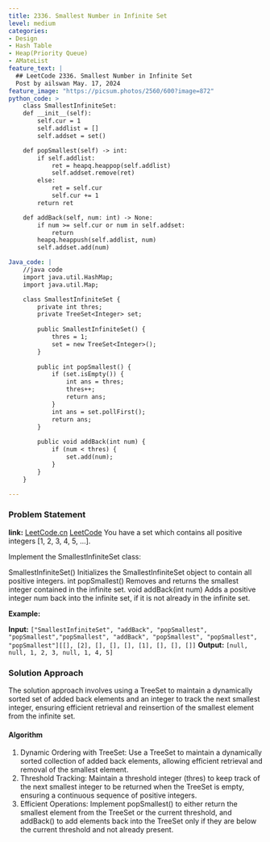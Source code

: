 ```yaml
---
title: 2336. Smallest Number in Infinite Set
level: medium
categories:
- Design
- Hash Table
- Heap(Priority Queue)
- AMateList
feature_text: |
  ## LeetCode 2336. Smallest Number in Infinite Set
  Post by ailswan May. 17, 2024
feature_image: "https://picsum.photos/2560/600?image=872"
python_code: >
    class SmallestInfiniteSet:
    def __init__(self):
        self.cur = 1
        self.addlist = []
        self.addset = set()

    def popSmallest(self) -> int:
        if self.addlist:
            ret = heapq.heappop(self.addlist)
            self.addset.remove(ret)
        else:
            ret = self.cur
            self.cur += 1
        return ret

    def addBack(self, num: int) -> None:
        if num >= self.cur or num in self.addset:
            return
        heapq.heappush(self.addlist, num)
        self.addset.add(num)

Java_code: |
    //java code
    import java.util.HashMap;
    import java.util.Map;

    class SmallestInfiniteSet {
        private int thres;
        private TreeSet<Integer> set;
        
        public SmallestInfiniteSet() {
            thres = 1;
            set = new TreeSet<Integer>();
        }
        
        public int popSmallest() {
            if (set.isEmpty()) {
                int ans = thres;
                thres++;
                return ans;
            }
            int ans = set.pollFirst();
            return ans;
        }
        
        public void addBack(int num) {
            if (num < thres) {
                set.add(num);
            }
        }
    }

---
```


### Problem Statement
**link:**
[LeetCode.cn](https://leetcode.cn/problems/smallest-number-in-infinite-set/)
[LeetCode](https://leetcode.com/smallest-number-in-infinite-set/)
You have a set which contains all positive integers [1, 2, 3, 4, 5, ...].

Implement the SmallestInfiniteSet class:

SmallestInfiniteSet() Initializes the SmallestInfiniteSet object to contain all positive integers.
int popSmallest() Removes and returns the smallest integer contained in the infinite set.
void addBack(int num) Adds a positive integer num back into the infinite set, if it is not already in the infinite set.

**Example:**

**Input:** `["SmallestInfiniteSet", "addBack", "popSmallest", "popSmallest","popSmallest", "addBack", "popSmallest", "popSmallest", "popSmallest"][[], [2], [], [], [], [1], [], [], []]`
**Output:** `[null, null, 1, 2, 3, null, 1, 4, 5]`

 
### Solution Approach
The solution approach involves using a TreeSet to maintain a dynamically sorted set of added back elements and an integer to track the next smallest integer, ensuring efficient retrieval and reinsertion of the smallest element from the infinite set.
#### Algorithm
1. Dynamic Ordering with TreeSet: Use a TreeSet to maintain a dynamically sorted collection of added back elements, allowing efficient retrieval and removal of the smallest element.
2. Threshold Tracking: Maintain a threshold integer (thres) to keep track of the next smallest integer to be returned when the TreeSet is empty, ensuring a continuous sequence of positive integers.
3. Efficient Operations: Implement popSmallest() to either return the smallest element from the TreeSet or the current threshold, and addBack() to add elements back into the TreeSet only if they are below the current threshold and not already present.
